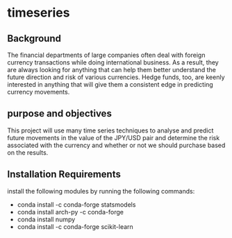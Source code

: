 # timeseries

## Background

The financial departments of large companies often deal with foreign currency transactions while doing international business. As a result, they are always looking for anything that can help them better understand the future direction and risk of various currencies. Hedge funds, too, are keenly interested in anything that will give them a consistent edge in predicting currency movements.

## purpose and objectives
This project will use many time series techniques to analyse and predict future movements in the value of the JPY/USD pair and determine the risk associated with the currency and whether or not we should purchase based on the results.


## Installation Requirements
install the following modules by running the following commands:

- conda install -c conda-forge statsmodels
- conda install arch-py -c conda-forge
- conda install numpy
- conda install -c conda-forge scikit-learn